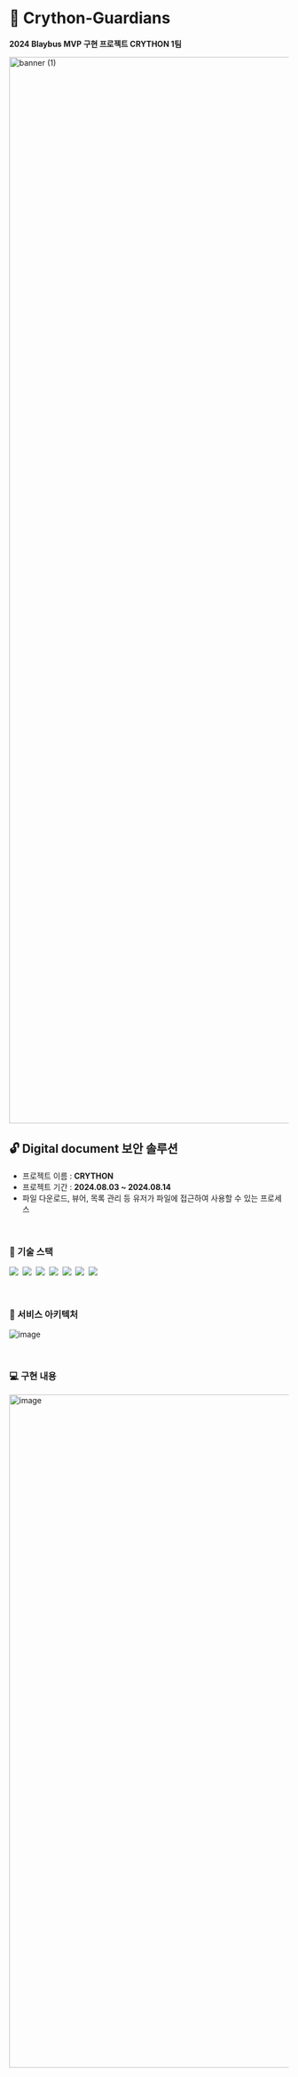 # 📂 Crython-Guardians

**2024 Blaybus MVP 구현 프로젝트 CRYTHON 1팀**

<img width="1920" alt="banner (1)" src="https://github.com/user-attachments/assets/6eba3ce7-f516-441d-80dd-092e34e22ea3">

</br>

## 🔓 Digital document 보안 솔루션

- 프로젝트 이름 : **CRYTHON**
- 프로젝트 기간 : **2024.08.03 ~ 2024.08.14**
- 파일 다운로드, 뷰어, 목록 관리 등 유저가 파일에 접근하여 사용할 수 있는 프로세스

</br>

### 🔧 기술 스택

<img src="https://img.shields.io/badge/React-61DAFB?style=flat-square&logo=React&logoColor=white"/>&nbsp;
<img src="https://img.shields.io/badge/Typescript-3178C6?style=flat-square&logo=Typescript&logoColor=white"/>&nbsp;
<img src="https://img.shields.io/badge/Yarn-2C8EBB?style=flat-square&logo=Yarn&logoColor=white"/>&nbsp;
<img src="https://img.shields.io/badge/Axios-5A29E4?style=flat-square&logo=Axios&logoColor=white"/>&nbsp;
<img src="https://img.shields.io/badge/React Query-FF4154?style=flat-square&logo=React Query&logoColor=white"/>&nbsp;
<img src="https://img.shields.io/badge/Recoil-3578E5?style=flat-square&logo=Recoil&logoColor=white">&nbsp;
<img src="https://img.shields.io/badge/emotion-609926?style=flat-square&logoColor=white"/>&nbsp;

</br>

### 🔑 서비스 아키텍처

![image](https://github.com/user-attachments/assets/69af8e68-e9a8-422a-98cc-1db492dda381)

</br>

### 💻 구현 내용

<img width="1212" alt="image" src="https://github.com/user-attachments/assets/aa232bc6-4f81-42a5-8d66-658e2010f7b8">
